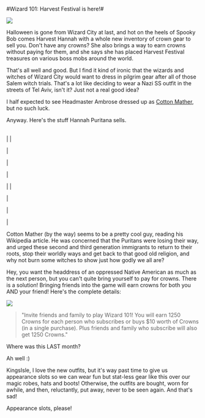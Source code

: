 #Wizard 101: Harvest Festival is here!#

![](http://westkarana.com/wp-content/uploads/2008/11/wizardgraphicalclient-2008-11-14-07-10-01-56.jpg)

Halloween is gone from Wizard City at last, and hot on the heels of Spooky Bob comes Harvest Hannah with a whole new inventory of crown gear to sell you. Don't have any crowns? She also brings a way to earn crowns without paying for them, and she says she has placed Harvest Festival treasures on various boss mobs around the world.

That's all well and good. But I find it kind of ironic that the wizards and witches of Wizard City would want to dress in pilgrim gear after all of those Salem witch trials. That's a lot like deciding to wear a Nazi SS outfit in the streets of Tel Aviv, isn't it? Just not a real good idea?

I half expected to see Headmaster Ambrose dressed up as [Cotton Mather](http://en.wikipedia.org/wiki/Cotton_Mather), but no such luck.

Anyway. Here's the stuff Hannah Puritana sells.




|  |  |  |  |
| --- | --- | --- | --- |
|
  |

  |

  |

  |


|  |

  |

  |

  |




Cotton Mather (by the way) seems to be a pretty cool guy, reading his Wikipedia article. He was concerned that the Puritans were losing their way, and urged these second and third generation immigrants to return to their roots, stop their worldly ways and get back to that good old religion, and why not burn some witches to show just how godly we all are?

Hey, you want the headdress of an oppressed Native American as much as the next person, but you can't quite bring yourself to pay for crowns. There is a solution! Bringing friends into the game will earn crowns for both you AND your friend! Here's the complete details:

![](http://westkarana.com/wp-content/uploads/2008/11/wizardgraphicalclient-2008-11-14-07-04-55-35.jpg)


> "Invite friends and family to play Wizard 101! You will earn 1250 Crowns for each person who subscribes or buys $10 worth of Crowns (in a single purchase). Plus friends and family who subscribe will also get 1250 Crowns."



Where was this LAST month?

Ah well :)

KingsIsle, I love the new outfits, but it's way past time to give us appearance slots so we can wear fun but stat-less gear like this over our magic robes, hats and boots! Otherwise, the outfits are bought, worn for awhile, and then, reluctantly, put away, never to be seen again. And that's sad!

Appearance slots, please!

